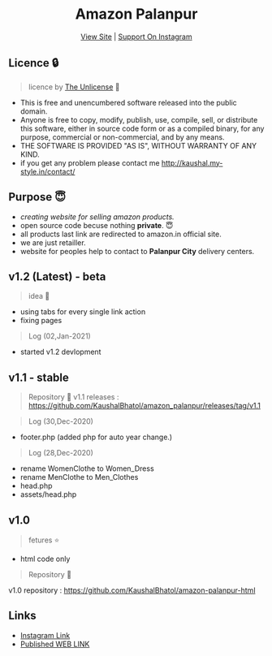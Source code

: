 <h1 align="center">Amazon Palanpur</h1> 
<p align="center"><a href="http://amazon-palanpur.ml" target="_blank">View Site</a> | <a href="http://instagram.com/amazon_palanpur/" target="_blank">Support On Instagram</a></p>

## Licence :lock:
> licence by [The Unlicense](https://github.com/KaushalBhatol/amazon_palanpur/blob/master/LICENSE) :key:

- This is free and unencumbered software released into the public domain.
- Anyone is free to copy, modify, publish, use, compile, sell, or distribute this software, either in source code form or as a compiled binary, for any purpose, commercial or non-commercial, and by any means.
- THE SOFTWARE IS PROVIDED "AS IS", WITHOUT WARRANTY OF ANY KIND.
 - if you get any problem please contact me http://kaushal.my-style.in/contact/

## Purpose :innocent:

 - *creating website for selling amazon products.*
 - open source code becuse nothing __private__. :innocent:
 - all products last link are redirected to amazon.in official site.
 - we are just retailler.
 - website for peoples help to contact to **Palanpur City** delivery centers.
 
## v1.2 (Latest) - beta
> idea :brain:
- using tabs for every single link action
- fixing pages

> Log (02,Jan-2021)
- started v1.2 devlopment

## v1.1 - stable
> Repository :file_folder:
 v1.1 releases  : https://github.com/KaushalBhatol/amazon_palanpur/releases/tag/v1.1

> Log (30,Dec-2020) 
- footer.php (added php for auto year change.)

> Log (28,Dec-2020) 
- rename WomenClothe to Women_Dress
- rename MenClothe to Men_Clothes
- head.php
- assets/head.php


## v1.0

>fetures :star:
- html code only
> Repository :file_folder:

 v1.0 repository : https://github.com/KaushalBhatol/amazon-palanpur-html

## Links 

- [Instagram Link](http://instagram.com/amazon_palanpur/)
- [Published WEB LINK](http://amazon-palanpur.ml/)
